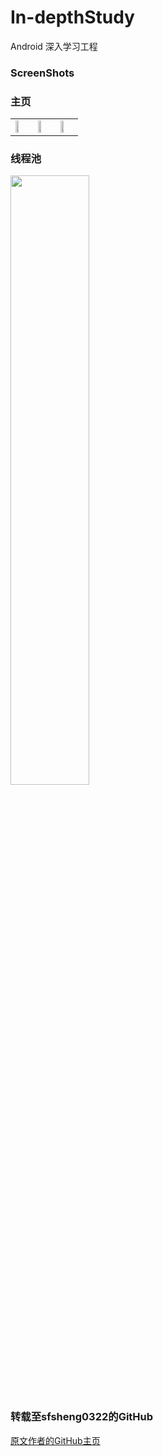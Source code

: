 # In-depthStudy
Android 深入学习工程

### ScreenShots

### 主页

<table>
    <tr>
        <td><img src="/screenshots/icon_study_left.png" style="width: 50%;"></td>
        <td><img src="/screenshots/icon_study_main.png" style="width: 50%;"></td>
        <td><img src="/screenshots/icon_study_right.png" style="width: 50%;"></td>
    </tr>
</table>

### 线程池

<img src="/screenshots/线程池.gif" style="width: 50%;">



### 转载至sfsheng0322的GitHub

[原文作者的GitHub主页](https://github.com/sfsheng0322)
